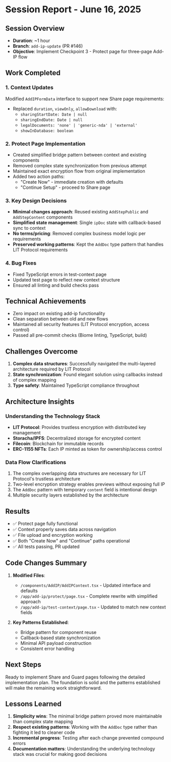 # Session Report - June 16, 2025

## Session Overview
- **Duration**: ~1 hour
- **Branch**: `add-ip-update` (PR #146)
- **Objective**: Implement Checkpoint 3 - Protect page for three-page Add-IP flow

## Work Completed

### 1. Context Updates
Modified `AddIPFormData` interface to support new Share page requirements:
- Replaced `duration`, `viewOnly`, `allowDownload` with:
  - `sharingStartDate: Date | null`
  - `sharingEndDate: Date | null`
  - `legalDocuments: 'none' | 'generic-nda' | 'external'`
  - `showInDatabase: boolean`

### 2. Protect Page Implementation
- Created simplified bridge pattern between context and existing components
- Removed complex state synchronization from previous attempt
- Maintained exact encryption flow from original implementation
- Added two action paths:
  - "Create Now" - immediate creation with defaults
  - "Continue Setup" - proceed to Share page

### 3. Key Design Decisions
- **Minimal changes approach**: Reused existing `AddStepPublic` and `AddStepContent` components
- **Simplified state management**: Single `ipDoc` state with callback-based sync to context
- **No terms/pricing**: Removed complex business model logic per requirements
- **Preserved working patterns**: Kept the `AddDoc` type pattern that handles LIT Protocol requirements

### 4. Bug Fixes
- Fixed TypeScript errors in test-context page
- Updated test page to reflect new context structure
- Ensured all linting and build checks pass

## Technical Achievements
- Zero impact on existing add-ip functionality
- Clean separation between old and new flows
- Maintained all security features (LIT Protocol encryption, access control)
- Passed all pre-commit checks (Biome linting, TypeScript, build)

## Challenges Overcome
1. **Complex data structures**: Successfully navigated the multi-layered architecture required by LIT Protocol
2. **State synchronization**: Found elegant solution using callbacks instead of complex mapping
3. **Type safety**: Maintained TypeScript compliance throughout

## Architecture Insights

### Understanding the Technology Stack
- **LIT Protocol**: Provides trustless encryption with distributed key management
- **Storacha/IPFS**: Decentralized storage for encrypted content
- **Filecoin**: Blockchain for immutable records
- **ERC-1155 NFTs**: Each IP minted as token for ownership/access control

### Data Flow Clarifications
1. The complex overlapping data structures are necessary for LIT Protocol's trustless architecture
2. Two-level encryption strategy enables previews without exposing full IP
3. The `AddDoc` pattern with temporary `content` field is intentional design
4. Multiple security layers established by the architecture

## Results
- ✅ Protect page fully functional
- ✅ Context properly saves data across navigation
- ✅ File upload and encryption working
- ✅ Both "Create Now" and "Continue" paths operational
- ✅ All tests passing, PR updated

## Code Changes Summary
1. **Modified Files**:
   - `/components/AddIP/AddIPContext.tsx` - Updated interface and defaults
   - `/app/add-ip/protect/page.tsx` - Complete rewrite with simplified approach
   - `/app/add-ip/test-context/page.tsx` - Updated to match new context fields

2. **Key Patterns Established**:
   - Bridge pattern for component reuse
   - Callback-based state synchronization
   - Minimal API payload construction
   - Consistent error handling

## Next Steps
Ready to implement Share and Guard pages following the detailed implementation plan. The foundation is solid and the patterns established will make the remaining work straightforward.

## Lessons Learned
1. **Simplicity wins**: The minimal bridge pattern proved more maintainable than complex state mapping
2. **Respect existing patterns**: Working with the `AddDoc` type rather than fighting it led to cleaner code
3. **Incremental progress**: Testing after each change prevented compound errors
4. **Documentation matters**: Understanding the underlying technology stack was crucial for making good decisions